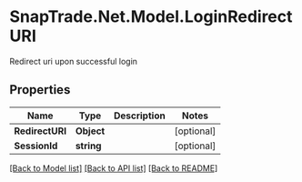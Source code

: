 # SnapTrade.Net.Model.LoginRedirectURI
Redirect uri upon successful login

## Properties

Name | Type | Description | Notes
------------ | ------------- | ------------- | -------------
**RedirectURI** | **Object** |  | [optional] 
**SessionId** | **string** |  | [optional] 

[[Back to Model list]](../README.md#documentation-for-models) [[Back to API list]](../README.md#documentation-for-api-endpoints) [[Back to README]](../README.md)

